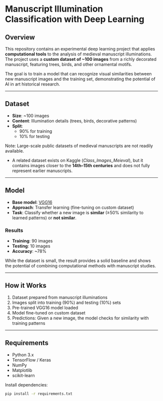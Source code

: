 # Manuscript Illumination Classification with Deep Learning

## Overview
This repository contains an experimental deep learning project that applies **computational tools** to the analysis of medieval manuscript illuminations.  
The project uses a **custom dataset of ~100 images** from a richly decorated manuscript, featuring trees, birds, and other ornamental motifs.

The goal is to train a model that can recognize visual similarities between new manuscript images and the training set, demonstrating the potential of AI in art historical research.

---

## Dataset
- **Size**: ~100 images  
- **Content**: Illumination details (trees, birds, decorative patterns)  
- **Split**: 
  - 90% for training  
  - 10% for testing  

Note: Large-scale public datasets of medieval manuscripts are not readily available.  
- A related dataset exists on Kaggle (*Class_Images_Meieval*), but it contains images closer to the **14th–15th centuries** and does not fully represent earlier manuscripts.

---

## Model
- **Base model**: [VGG16](https://arxiv.org/abs/1409.1556)  
- **Approach**: Transfer learning (fine-tuning on custom dataset)  
- **Task**: Classify whether a new image is **similar** (≥50% similarity to learned patterns) or **not similar**.  

### Results
- **Training**: 90 images  
- **Testing**: 10 images  
- **Accuracy**: ~78%  

While the dataset is small, the result provides a solid baseline and shows the potential of combining computational methods with manuscript studies.

---

## How it Works
1. Dataset prepared from manuscript illuminations  
2. Images split into training (90%) and testing (10%) sets  
3. Pre-trained VGG16 model loaded  
4. Model fine-tuned on custom dataset  
5. Predictions: Given a new image, the model checks for similarity with training patterns  

---

## Requirements
- Python 3.x  
- TensorFlow / Keras  
- NumPy  
- Matplotlib  
- scikit-learn  

Install dependencies:
```bash
pip install -r requirements.txt
